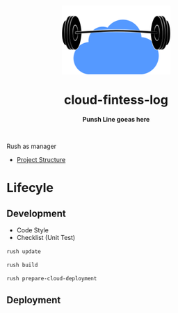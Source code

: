 <p align="center">
  <img width="250" src="./resources/logo.png">
</p>
<h1 align="center"> cloud-fintess-log </h1>
<p align="center">
  <b >Punsh Line goeas here</b>
</p>

<br>


Rush as manager

- [Project Structure](./docs/project_structure.md)

# Lifecyle

## Development
- Code Style
- Checklist (Unit Test)

```rush update```

```rush build```

```rush prepare-cloud-deployment```

## Deployment

